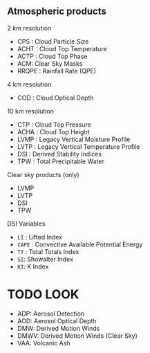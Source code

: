 ## Atmospheric products

2 km resolution

- CPS : Cloud Particle Size
- ACHT : Cloud Top Temperature
- ACTP : Cloud Top Phase
- ACM: Clear Sky Masks
- RRQPE : Rainfall Rate (QPE)

4 km resolution

- COD : Cloud Optical Depth

10 km resolution

- CTP : Cloud Top Pressure
- ACHA : Cloud Top Height
- LVMP : Legacy Vertical Moisture Profile
- LVTP : Legacy Vertical Temperature Profile
- DSI : Derived Stability Indices
- TPW : Total Precipitable Water

Clear sky products (only)

- LVMP
- LVTP
- DSI
- TPW

DSI Variables

- `LI` : Lifted Index
- `CAPE` : Convective Available Potential Energy
- `TT` : Total Totals Index
- `SI`: Showalter Index
- `KI`: K Index

# TODO LOOK

- ADP: Aerosol Detection
- AOD: Aerosol Optical Depth
- DMW: Derived Motion Winds
- DMWV: Derived Motion Winds (Clear Sky)
- VAA: Volcanic Ash
